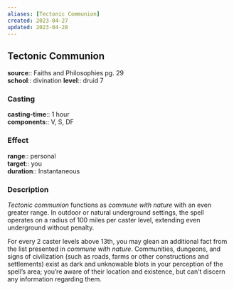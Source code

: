 ```yaml
---
aliases: [Tectonic Communion]
created: 2023-04-27
updated: 2023-04-28
---
```


## Tectonic Communion

**source**:: Faiths and Philosophies pg. 29  
**school**:: divination
**level**:: druid 7

### Casting

**casting-time**:: 1 hour  
**components**:: V, S, DF

### Effect

**range**:: personal  
**target**:: you  
**duration**:: Instantaneous

### Description

*Tectonic communion* functions as *commune with nature* with an even greater range. In outdoor or natural underground settings, the spell operates on a radius of 100 miles per caster level, extending even underground without penalty.  
  
For every 2 caster levels above 13th, you may glean an additional fact from the list presented in *commune with nature*. Communities, dungeons, and signs of civilization (such as roads, farms or other constructions and settlements) exist as dark and unknowable blots in your perception of the spell’s area; you’re aware of their location and existence, but can’t discern any information regarding them.
